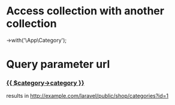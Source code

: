 Access collection with another collection
==========================================

->with('\App\Category');

Query parameter url 
====================
 <h3><a href="{{ route('product.categories', ['id' => $category->id]) }}">{{ $category->category }}</a></h3>
 
 results in http://example.com/laravel/public/shop/categories?id=1
